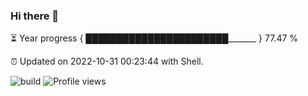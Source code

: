 ### Hi there 👋

⏳ Year progress { ███████████████████████_______ } 77.47 %

⏰ Updated on 2022-10-31 00:23:44 with Shell.

![build](https://github.com/shenxianpeng/year-progress/workflows/build/badge.svg) ![Profile views](https://gpvc.arturio.dev/shenxianpeng)